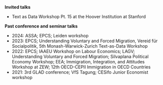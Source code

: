 ---
---

**Invited talks**
 - Text as Data Workshop Pt. 15 at the Hoover Institution at Stanford

**Past conference and seminar talks**
 - 2024: ASSA; EPCS; Leiden workshop
 - 2023: EPCS; Understanding Voluntary and Forced Migration, Vereid für Socialpolitik, 5th Monash-Warwick-Zurich Text-as-Data Workshop
 - 2022: EPCS; IAAEU Workshop on Labour Economics; LAGV; Understanding Voluntary and Forced Migration; Silvaplana Political Economy Workshop; EEA; Immigration, Integration, and Attitudes Workshop at ZEW;  12th OECD-CEPII Immigration in OECD Countries
 - 2021: 3rd GLAD conference; VfS Tagung; CESifo Junior Economist workshop
